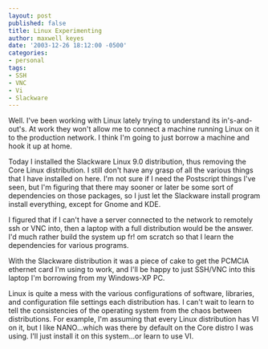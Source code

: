 ```yaml
---
layout: post
published: false
title: Linux Experimenting
author: maxwell keyes
date: '2003-12-26 18:12:00 -0500'
categories:
- personal
tags:
- SSH
- VNC
- Vi
- Slackware
---
```


Well. I've been working with Linux lately trying to understand its
in's-and-out's. At work they won't allow me to connect a machine running Linux
on it to the production network. I think I'm going to just borrow a machine and
hook it up at home.

Today I installed the Slackware Linux 9.0 distribution, thus removing the Core
Linux distribution. I still don't have any grasp of all the various things that
I have installed on here. I'm not sure if I need the Postscript things I've
seen, but I'm figuring that there may sooner or later be some sort of
dependencies on those packages, so I just let the Slackware install program
install everything, except for Gnome and KDE.

I figured that if I can't have a server connected to the network to remotely ssh
or VNC into, then a laptop with a full distribution would be the answer. I'd
much rather build the system up fr! om scratch so that I learn the dependencies
for various programs.

With the Slackware distribution it was a piece of cake to get the PCMCIA
ethernet card I'm using to work, and I'll be happy to just SSH/VNC into this
laptop I'm borrowing from my Windows-XP PC.

Linux is quite a mess with the various configurations of software, libraries,
and configuration file settings each distribution has. I can't wait to learn to
tell the consistencies of the operating system from the chaos between
distributions. For example, I'm assuming that every Linux distribution has VI on
it, but I like NANO...which was there by default on the Core distro I was using.
I'll just install it on this system...or learn to use VI.
